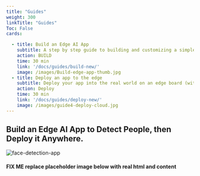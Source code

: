 ```yaml
---
title: "Guides"
weight: 300
linkTitle: "Guides"
Toc: False
cards:

  - title: Build an Edge AI App
    subtitle: A step by step guide to building and customizing a simple AI app to detect people in the real world.
    action: BUILD
    time: 30 min
    link: '/docs/guides/build-new/'
    image: /images/Build-edge-app-thumb.jpg
  - title: Deploy an app to the edge
    subtitle: Deploy your app into the real world on an edge board (without code changes).
    action: Deploy
    time: 30 min
    link: '/docs/guides/deploy-new/'
    image: /images/guide4-deploy-cloud.jpg
---
```


## Build an Edge AI App to Detect People, then Deploy it Anywhere.

![face-detection-app](/images/Guides-home-hero.jpg)


#### FIX ME replace placeholder image below with real html and content

